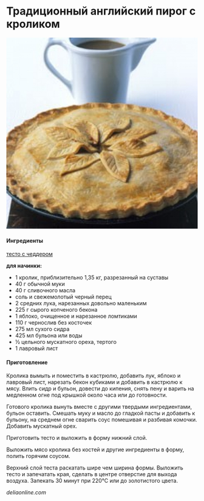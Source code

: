 ﻿---
image: ../pics/rabbit-pie.jpg
---
# Традиционный английский пирог с кроликом

![Традиционный английский пирог с кроликом](../pics/rabbit-pie.jpg)

#### Ингредиенты

[тесто с чеддером](https://mars9n9.github.io/cakes/)

 **для начинки:**

* 1 кролик, приблизительно 1,35 кг, разрезанный на суставы
* 40 г обычной муки
* 40 г сливочного масла
* соль и свежемолотый черный перец
* 2 средних лука, нарезанных довольно маленьким
* 225 г сырого копченого бекона
* 1 яблоко, очищенное и нарезанное ломтиками
* 110 г чернослив без косточек
* 275 мл сухого сидра
* 425 мл бульона или воды
* ½ цельного мускатного ореха, тертого
* 1 лавровый лист

#### Приготовление

Кролика вымыть и поместить в кастрюлю, добавить лук, яблоко и лавровый лист, нарезать бекон кубиками и добавить в кастрюлю к мясу. Влить сидр и бульон, довести до кипения, снять пену и варить на медленном огне под крышкой около часа или до готовности.

Готового кролика вынуть вместе с другими твердыми ингредиентами, бульон оставить. Смешать муку и масло до гладкой пасты и добавить к бульону, на среднем огне сварить соус помешивая и разбивая комочки. Добавить мускатный орех.

Приготовить тесто и выложить в форму нижний слой.

Выложить мясо кролика без костей и другие ингредиенты в форму, полить горячим соусом.

Верхний слой теста раскатать шире чем ширина формы. Выложить тесто и запечатать края, сделать в центре отверстие для выхода воздуха. Запекать 30 минут при 220°C или до золотистого цвета.

*deliaonline.com*

